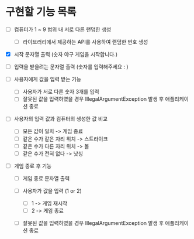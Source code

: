 
# 구현할 기능 목록

- [ ] 컴퓨터가 1 ~ 9 범위 내 서로 다른 랜덤한 생성
  - [ ] 라이브러리에서 제공하는 API를 사용하여 랜덤한 번호 생성
  
- [x] 시작 문자열 출력 (숫자 야구 게임을 시작합니다.)

- [ ] 입력을 받을려는 문자열 출력 (숫자를 입력해주세요 : )

- [ ] 사용자에게 값을 입력 받는 기능
  - [ ] 사용자가 서로 다른 숫자 3개를 입력
  - [ ] 잘못된 값을 입력하였을 경우 IllegalArgumentException 발생 후 애플리케이션 종료

- [ ] 사용자의 입력 값과 컴퓨터의 생성한 값 비교
  - [ ] 모든 값이 일치 -> 게임 종료
  - [ ] 같은 수가 같은 자리 위치 -> 스트라이크
  - [ ] 같은 수가 다른 자리 위치 -> 볼 
  - [ ] 같은 수가 전혀 없다 -> 낫싱

- [ ] 게임 종료 후 기능
  - [ ] 게임 종료 문자열 출력
  - [ ] 사용자가 값을 입력 (1 or 2)
    - [ ] 1 -> 게임 재시작
    - [ ] 2 -> 게임 종료
  - [ ] 잘못된 값을 입력하였을 경우 IllegalArgumentException 발생 후 애플리케이션 종료

